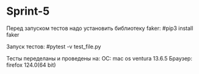 # Sprint-5

Перед запуском тестов надо установить библиотеку faker:
#pip3 install faker

Запуск тестов:
#pytest -v test_file.py

Тесты переделаны и проведены на: 
ОС: mac os ventura 13.6.5
Браузер: firefox 124.0(64 bit)
